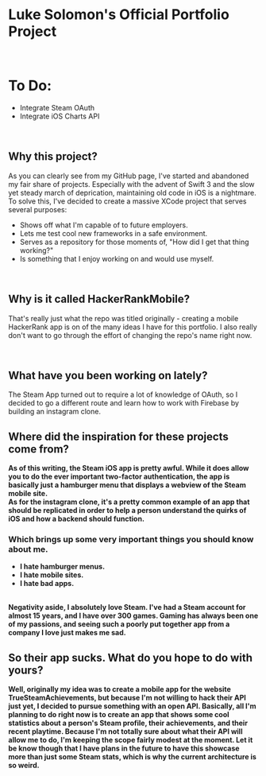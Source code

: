 # Luke Solomon's Official Portfolio Project

<br>

# To Do:
* Integrate Steam OAuth
* Integrate iOS Charts API

<br>

## Why this project?
As you can clearly see from my GitHub page, I've started and abandoned my fair share of projects. Especially with the advent of Swift 3 and the slow yet steady march of deprication, maintaining old code in iOS is a nightmare.
To solve this, I've decided to create a massive XCode project that serves several purposes:

* Shows off what I'm capable of to future employers.
* Lets me test cool new frameworks in a safe environment.
* Serves as a repository for those moments of, "How did I get that thing working?"
* Is something that I enjoy working on and would use myself.

<br>

## Why is it called HackerRankMobile?
That's really just what the repo was titled originally - creating a mobile HackerRank app is on of the many ideas I have for this portfolio. I also really don't want to go through the effort of changing the repo's name right now.

<br>

## What have you been working on lately?
The Steam App turned out to require a lot of knowledge of OAuth, so I decided to go a different route and learn how to work with Firebase by building an instagram clone.

<b>

## Where did the inspiration for these projects come from?
As of this writing, the Steam iOS app is pretty awful. While it does allow you to do the ever important two-factor authentication, the app is basically just a hamburger menu that displays a webview of the Steam mobile site.
<br>
As for the instagram clone, it's a pretty common example of an app that should be replicated in order to help a person understand the quirks of iOS and how a backend should function. 
<br>

### Which brings up some very important things you should know about me.
* I hate hamburger menus.
* I hate mobile sites.
* I hate bad apps.
<br>
Negativity aside, I absolutely love Steam. I've had a Steam account for almost 15 years, and I have over 300 games. Gaming has always been one of my passions, and seeing such a poorly put together app from a company I love just makes me sad.
<br>

## So their app sucks. What do you hope to do with yours?
Well, originally my idea was to create a mobile app for the website TrueSteamAchievements, but because I'm not willing to hack their API just yet, I decided to pursue something with an open API. Basically, all I'm planning to do right now is to create an app that shows some cool statistics about a person's Steam profile, their achievements, and their recent playtime. Because I'm not totally sure about what their API will allow me to do, I'm keeping the scope fairly modest at the moment. Let it be know though that I have plans in the future to have this showcase more than just some Steam stats, which is why the current architecture is so weird.

<br>
